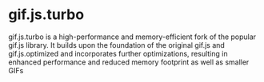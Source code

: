 # gif.js.turbo
gif.js.turbo is a high-performance and memory-efficient fork of the popular gif.js library. It builds upon the foundation of the original gif.js and gif.js.optimized and incorporates further optimizations, resulting in enhanced performance and reduced memory footprint as well as smaller GIFs
